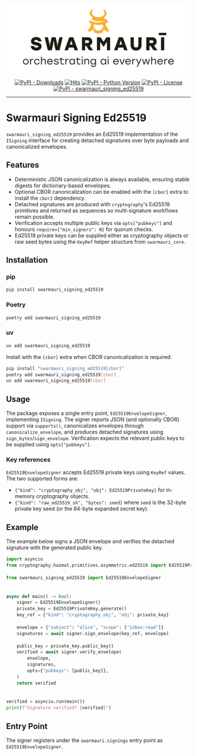 ![Swarmauri Logo](https://github.com/swarmauri/swarmauri-sdk/blob/3d4d1cfa949399d7019ae9d8f296afba773dfb7f/assets/swarmauri.brand.theme.svg)


<p align="center">
    <a href="https://pypi.org/project/swarmauri_signing_ed25519/">
        <img src="https://img.shields.io/pypi/dm/swarmauri_signing_ed25519" alt="PyPI - Downloads"/></a>
    <a href="https://hits.sh/github.com/swarmauri/swarmauri-sdk/tree/master/pkgs/standards/swarmauri_signing_ed25519/">
        <img alt="Hits" src="https://hits.sh/github.com/swarmauri/swarmauri-sdk/tree/master/pkgs/standards/swarmauri_signing_ed25519.svg"/></a>
    <a href="https://pypi.org/project/swarmauri_signing_ed25519/">
        <img src="https://img.shields.io/pypi/pyversions/swarmauri_signing_ed25519" alt="PyPI - Python Version"/></a>
    <a href="https://pypi.org/project/swarmauri_signing_ed25519/">
        <img src="https://img.shields.io/pypi/l/swarmauri_signing_ed25519" alt="PyPI - License"/></a>
    <a href="https://pypi.org/project/swarmauri_signing_ed25519/">
        <img src="https://img.shields.io/pypi/v/swarmauri_signing_ed25519?label=swarmauri_signing_ed25519&color=green" alt="PyPI - swarmauri_signing_ed25519"/></a>
</p>

---

# Swarmauri Signing Ed25519

`swarmauri_signing_ed25519` provides an Ed25519 implementation of the
`ISigning` interface for creating detached signatures over byte payloads and
canonicalized envelopes.

## Features

- Deterministic JSON canonicalization is always available, ensuring stable
  digests for dictionary-based envelopes.
- Optional CBOR canonicalization can be enabled with the `[cbor]` extra to
  install the `cbor2` dependency.
- Detached signatures are produced with `cryptography`'s Ed25519 primitives and
  returned as sequences so multi-signature workflows remain possible.
- Verification accepts multiple public keys via `opts["pubkeys"]` and honours
  `require={"min_signers": N}` for quorum checks.
- Ed25519 private keys can be supplied either as cryptography objects or raw
  seed bytes using the `KeyRef` helper structure from `swarmauri_core`.

## Installation

### pip

```bash
pip install swarmauri_signing_ed25519
```

### Poetry

```bash
poetry add swarmauri_signing_ed25519
```

### uv

```bash
uv add swarmauri_signing_ed25519
```

Install with the `[cbor]` extra when CBOR canonicalization is required:

```bash
pip install "swarmauri_signing_ed25519[cbor]"
poetry add swarmauri_signing_ed25519[cbor]
uv add swarmauri_signing_ed25519[cbor]
```

## Usage

The package exposes a single entry point, `Ed25519EnvelopeSigner`, implementing
`ISigning`. The signer reports JSON (and optionally CBOR) support via
`supports()`, canonicalizes envelopes through `canonicalize_envelope`, and
produces detached signatures using `sign_bytes`/`sign_envelope`. Verification
expects the relevant public keys to be supplied using `opts["pubkeys"]`.

### Key references

`Ed25519EnvelopeSigner` accepts Ed25519 private keys using `KeyRef` values. The
two supported forms are:

- `{"kind": "cryptography_obj", "obj": Ed25519PrivateKey}` for in-memory
  cryptography objects.
- `{"kind": "raw_ed25519_sk", "bytes": seed}` where `seed` is the 32-byte
  private key seed (or the 64-byte expanded secret key).

## Example

The example below signs a JSON envelope and verifies the detached signature with
the generated public key.

<!-- example-start -->
```python
import asyncio
from cryptography.hazmat.primitives.asymmetric.ed25519 import Ed25519PrivateKey

from swarmauri_signing_ed25519 import Ed25519EnvelopeSigner


async def main() -> bool:
    signer = Ed25519EnvelopeSigner()
    private_key = Ed25519PrivateKey.generate()
    key_ref = {"kind": "cryptography_obj", "obj": private_key}

    envelope = {"subject": "alice", "scope": ["inbox:read"]}
    signatures = await signer.sign_envelope(key_ref, envelope)

    public_key = private_key.public_key()
    verified = await signer.verify_envelope(
        envelope,
        signatures,
        opts={"pubkeys": [public_key]},
    )
    return verified


verified = asyncio.run(main())
print(f"Signature verified? {verified}")
```
<!-- example-end -->

## Entry Point

The signer registers under the `swarmauri.signings` entry point as
`Ed25519EnvelopeSigner`.
